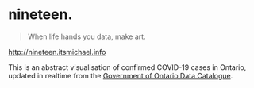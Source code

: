 # nineteen.

>When life hands you data, make art.

http://nineteen.itsmichael.info

This is an abstract visualisation of confirmed COVID-19 cases in Ontario, updated in realtime from the [Government of Ontario Data Catalogue](https://data.ontario.ca/dataset/confirmed-positive-cases-of-covid-19-in-ontario/resource/455fd63b-603d-4608-8216-7d8647f43350).